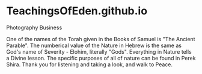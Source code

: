 # TeachingsOfEden.github.io
Photography Business

One of the names of the Torah given in the Books of Samuel is "The Ancient Parable". 
The numberical value of the Nature in Hebrew is the same as God's name of Severity - Elohim, literally "Gods". 
Everything in Nature tells a Divine lesson. The specific purposes of all of nature can be found in Perek Shira.
Thank you for listening and taking a look, and walk to Peace.
